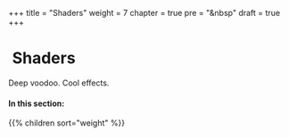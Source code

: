 +++
title = "Shaders"
weight = 7
chapter = true
pre = "<i class='fas fa-draw-polygon fa-fw'></i>&nbsp"
draft = true
+++

# <i class='fas fa-draw-polygon'></i>&nbsp;Shaders

Deep voodoo. Cool effects.

#### In this section:

{{% children  sort="weight" %}}